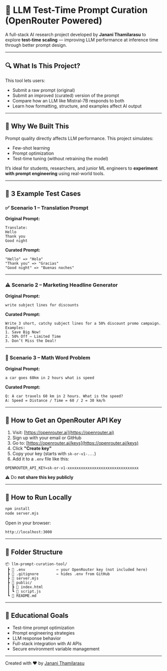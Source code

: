 
# 🧠 LLM Test-Time Prompt Curation (OpenRouter Powered)

A full-stack AI research project developed by **Janani Thamilarasu** to explore **test-time scaling** — improving LLM performance at inference time through better prompt design.

---

## 🔍 What Is This Project?

This tool lets users:
- Submit a raw prompt (original)
- Submit an improved (curated) version of the prompt
- Compare how an LLM like Mistral-7B responds to both
- Learn how formatting, structure, and examples affect AI output

---

## 🎯 Why We Built This

Prompt quality directly affects LLM performance. This project simulates:
- Few-shot learning
- Prompt optimization
- Test-time tuning (without retraining the model)

It’s ideal for students, researchers, and junior ML engineers to **experiment with prompt engineering** using real-world tools.

---

## 🧪 3 Example Test Cases

### ✅ Scenario 1 – Translation Prompt

**Original Prompt:**
```text
Translate:
Hello
Thank you
Good night
```

**Curated Prompt:**
```text
"Hello" => "Hola"
"Thank you" => "Gracias"
"Good night" => "Buenas noches"
```

---

### ⚠️ Scenario 2 – Marketing Headline Generator

**Original Prompt:**
```text
write subject lines for discounts
```

**Curated Prompt:**
```text
Write 3 short, catchy subject lines for a 50% discount promo campaign.
Examples:
1. Save Big Now!
2. 50% Off – Limited Time
3. Don’t Miss the Deal!
```

---

### 🧮 Scenario 3 – Math Word Problem

**Original Prompt:**
```text
a car goes 60km in 2 hours what is speed
```

**Curated Prompt:**
```text
Q: A car travels 60 km in 2 hours. What is the speed?
A: Speed = Distance / Time = 60 / 2 = 30 km/h
```

---

## 🔐 How to Get an OpenRouter API Key

1. Visit: [https://openrouter.ai](https://openrouter.ai)
2. Sign up with your email or GitHub
3. Go to: [https://openrouter.ai/keys](https://openrouter.ai/keys)
4. Click **"Create key"**
5. Copy your key (starts with `sk-or-v1-...`)
6. Add it to a `.env` file like this:
```env
OPENROUTER_API_KEY=sk-or-v1-xxxxxxxxxxxxxxxxxxxxxxxxxxxxxxxx
```

⚠️ Do **not share this key publicly**

---

## 🚀 How to Run Locally

```bash
npm install
node server.mjs
```

Open in your browser:
```
http://localhost:3000
```

---

## 📁 Folder Structure

```
📦 llm-prompt-curation-tool/
 ┣ 📄 .env              ← your OpenRouter key (not included here)
 ┣ 📄 .gitignore        ← hides .env from GitHub
 ┣ 📄 server.mjs
 ┣ 📁 public/
 ┃ ┣ 📄 index.html
 ┃ ┗ 📄 script.js
 ┗ 📄 README.md
```

---

## 🧠 Educational Goals

- Test-time prompt optimization
- Prompt engineering strategies
- LLM response behavior
- Full-stack integration with AI APIs
- Secure environment variable management

---

Created with ❤️ by [Janani Thamilarasu](https://github.com/jananitkt)
